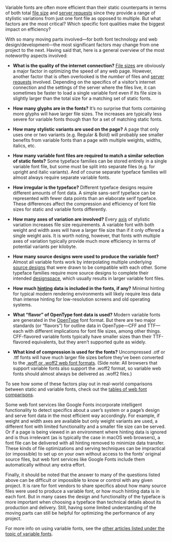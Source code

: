 Variable fonts are often more efficient than their static counterparts in terms of both total [file size](/glossary/file_size) and [server requests](https://gigapress.net/reduce-http-requests/) since they provide a range of stylistic variations from just one font file as opposed to multiple. But what factors are the most critical? Which specific font qualities make the biggest impact on efficiency?

With so many moving parts involved—for both font technology and web design/development—the most significant factors may change from one project to the next. Having said that, here is a general overview of the most noteworthy aspects involved:

- **What is the quality of the internet connection?** [File sizes](/glossary/file_size) are obviously a major factor in optimizing the speed of any web page. However, another factor that is often overlooked is the *number* of files and [server requests](https://gigapress.net/reduce-http-requests/) involved. Depending on the specifics of a visitor’s internet connection and the settings of the server where the files live, it can sometimes be faster to load a single variable font even if its file size is slightly larger than the total size for a matching set of static fonts.

- **How many glyphs are in the fonts?** It’s no surprise that fonts containing more glyphs will have larger file sizes. The increases are typically less severe for variable fonts though than for a set of matching static fonts.

- **How many stylistic variants are used on the page?** A page that only uses one or two variants (e.g. Regular & Bold) will probably see smaller benefits from variable fonts than a page with multiple weights, widths, italics, etc.

- **How many variable font files are required to match a similar selection of static fonts?** Some typeface families can be stored entirely in a single variable font file, but some must be split into separate files (e.g. for upright and italic variants). And of course separate typeface families will almost always require separate variable fonts.

- **How irregular is the typeface?** Different typeface designs require different amounts of font data. A simple sans-serif typeface can be represented with fewer data points than an elaborate serif typeface. These differences affect the compression and efficiency of font file sizes for static and variable fonts differently.

- **How many axes of variation are involved?** Every [axis](/glossary/axis_in_variable_fonts) of stylistic variation increases file size requirements. A variable font with both weight and width axes will have a larger file size than if it only offered a single weight axis. It is worth noting, however, that fonts with multiple axes of variation typically provide much more efficiency in terms of potential variants per kilobyte.

- **How many source designs were used to produce the variable font?** Almost all variable fonts work by interpolating multiple underlying [source designs](/glossary/masters) that were drawn to be compatible with each other. Some typeface families require more source designs to complete their intended [designspace](https://superpolator.com/designspace.html), which usually results in larger variable font files.

- **How much [hinting](/glossary/hinting) data is included in the fonts, if any?** Minimal hinting for typical modern rendering environments will likely require less data than intense hinting for low-resolution screens and old operating systems.

- **What “flavor” of OpenType font data is used?** Modern variable fonts are generated in the [OpenType](/glossary/open_type) font format. But there are two major standards (or “flavors”) for outline data in OpenType—CFF and TTF—each with different implications for font file sizes, among other things. CFF-flavored variable fonts typically have smaller sizes than their TTF-flavored equivalents, but they aren’t supported quite as widely.

- **What kind of compression is used for the fonts?** Uncompressed .otf or .ttf fonts will have much larger file sizes before they’ve been converted to the [.woff or .woff2 web font formats](https://en.wikipedia.org/wiki/Web_Open_Font_Format). (Side note: All browsers that support variable fonts also support the .woff2 format, so variable web fonts should almost always be delivered as .woff2 files.)

To see how some of these factors play out in real-world comparisons between static and variable fonts, check out the [tables of web font comparisons](#Article02).

Some web font services like Google Fonts incorporate intelligent functionality to detect specifics about a user’s system or a page’s design and serve font data in the most efficient way accordingly. For example, if weight and width axes are available but only weight variants are used, a different font with limited functionality and a smaller file size can be served. Or if a page is being viewed in an environment where hinting data is ignored and is thus irrelevant (as is typically the case in macOS web browsers), a font file can be delivered with all hinting removed to minimize data transfer. These kinds of file optimizations and serving techniques can be impractical (or impossible) to set up on your own without access to the fonts’ original source files, but web font services like Google Fonts include them automatically without any extra effort.

Finally, it should be noted that the answer to many of the questions listed above can be difficult or impossible to know or control with any given project. It is rare for font vendors to share specifics about how many source files were used to produce a variable font, or how much hinting data is in each font. But in many cases the design and functionality of the typeface is more important when choosing a typeface than technical details about its production and delivery. Still, having some limited understanding of the moving parts can still be helpful for optimizing the performance of any project.

For more info on using variable fonts, see the [other articles listed under the topic of variable fonts](https://fonts.google.com/knowledge/topics/variable_fonts).
